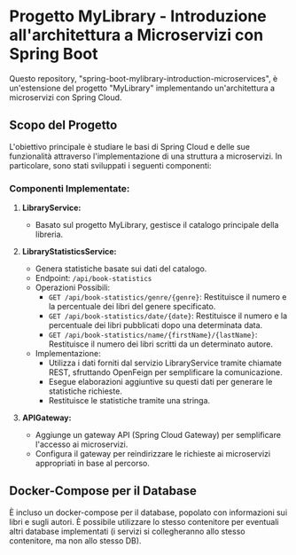 # Progetto MyLibrary - Introduzione all'architettura a Microservizi con Spring Boot

Questo repository, "spring-boot-mylibrary-introduction-microservices", è un'estensione del progetto "MyLibrary" implementando un'architettura a microservizi con Spring Cloud.

## Scopo del Progetto

L'obiettivo principale è studiare le basi di Spring Cloud e delle sue funzionalità attraverso l'implementazione di una struttura a microservizi. In particolare, sono stati sviluppati i seguenti componenti:

### Componenti Implementate:

1. **LibraryService:**
   - Basato sul progetto MyLibrary, gestisce il catalogo principale della libreria.

2. **LibraryStatisticsService:**
   - Genera statistiche basate sui dati del catalogo.
   - Endpoint: `/api/book-statistics`
   - Operazioni Possibili:
     - `GET /api/book-statistics/genre/{genre}`: Restituisce il numero e la percentuale dei libri del genere specificato.
     - `GET /api/book-statistics/date/{date}`: Restituisce il numero e la percentuale dei libri pubblicati dopo una determinata data.
     - `GET /api/book-statistics/name/{firstName}/{lastName}`: Restituisce il numero dei libri scritti da un determinato autore.
   - Implementazione:
     - Utilizza i dati forniti dal servizio LibraryService tramite chiamate REST, sfruttando OpenFeign per semplificare la comunicazione.
     - Esegue elaborazioni aggiuntive su questi dati per generare le statistiche richieste.
     - Restituisce le statistiche tramite una stringa.

3. **APIGateway:**
   - Aggiunge un gateway API (Spring Cloud Gateway) per semplificare l'accesso ai microservizi.
   - Configura il gateway per reindirizzare le richieste ai microservizi appropriati in base al percorso.

## Docker-Compose per il Database

È incluso un docker-compose per il database, popolato con informazioni sui libri e sugli autori. È possibile utilizzare lo stesso contenitore per eventuali altri database implementati (i servizi si collegheranno allo stesso contenitore, ma non allo stesso DB).
